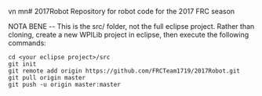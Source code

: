 vn  mn# 2017Robot
Repository for robot code for the 2017 FRC season

NOTA BENE -- This is the src/ folder, not the full eclipse project. Rather than cloning, create a new WPILib project in eclipse, then execute the following commands:
```
cd <your eclipse project>/src
git init
git remote add origin https://github.com/FRCTeam1719/2017Robot.git
git pull origin master
git push -u origin master:master
```

